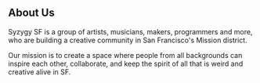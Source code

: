 ## About Us

Syzygy SF is a group of artists, musicians, makers, programmers and
more, who are building a creative community in San Francisco's
Mission district.

Our mission is to create a space where people from all backgrounds
can inspire each other, collaborate, and keep the spirit of all that
is weird and creative alive in SF.